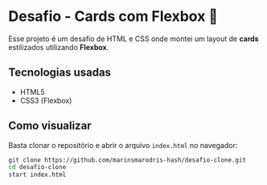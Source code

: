 # Desafio - Cards com Flexbox 🎴

Esse projeto é um desafio de HTML e CSS onde montei um layout de **cards** estilizados utilizando **Flexbox**.

## Tecnologias usadas
- HTML5
- CSS3 (Flexbox)

## Como visualizar
Basta clonar o repositório e abrir o arquivo `index.html` no navegador:
```bash
git clone https://github.com/marinsmarodris-hash/desafio-clone.git
cd desafio-clone
start index.html
